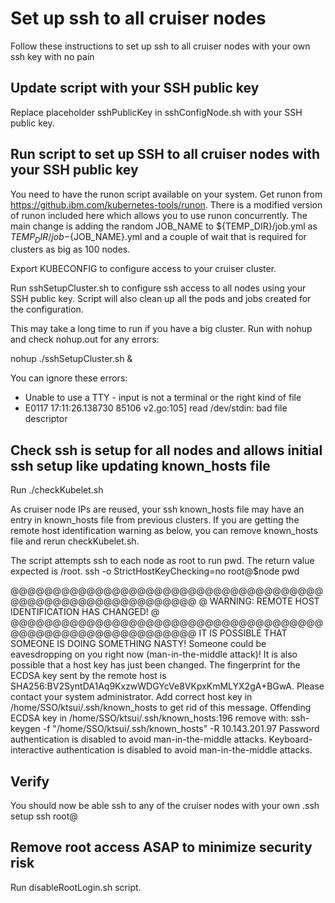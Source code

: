 
# Set up ssh to all cruiser nodes

Follow these instructions to set up ssh to all cruiser nodes with your own ssh key with no pain

## Update script with your SSH public key

Replace placeholder sshPublicKey in sshConfigNode.sh with your SSH public key.

## Run script to set up SSH to all cruiser nodes with your SSH public key

You need to have the runon script available on your system.  Get runon from https://github.ibm.com/kubernetes-tools/runon.  There is a modified version of runon included here which allows you to use runon concurrently.  The main change is adding the random JOB_NAME to ${TEMP_DIR}/job.yml as ${TEMP_DIR}/job-${JOB_NAME}.yml and a couple of wait that is required for clusters as big as 100 nodes.

Export KUBECONFIG to configure access to your cruiser cluster.

Run sshSetupCluster.sh to configure ssh access to all nodes using your SSH public key.
Script will also clean up all the pods and jobs created for the configuration.

This may take a long time to run if you have a big cluster.  Run with nohup and check nohup.out for any errors:

  nohup ./sshSetupCluster.sh &

You can ignore these errors:
- Unable to use a TTY - input is not a terminal or the right kind of file
- E0117 17:11:26.138730   85106 v2.go:105] read /dev/stdin: bad file descriptor

## Check ssh is setup for all nodes and allows initial ssh setup like updating known_hosts file

Run
  ./checkKubelet.sh

As cruiser node IPs are reused, your ssh known_hosts file may have an entry in known_hosts
file from previous clusters.  If you are getting the remote host identification warning
as below, you can remove known_hosts file and rerun checkKubelet.sh.

The script attempts ssh to each node as root to run pwd.  The return value expected is /root.
ssh -o StrictHostKeyChecking=no root@$node pwd

@@@@@@@@@@@@@@@@@@@@@@@@@@@@@@@@@@@@@@@@@@@@@@@@@@@@@@@@@@@
@    WARNING: REMOTE HOST IDENTIFICATION HAS CHANGED!     @
@@@@@@@@@@@@@@@@@@@@@@@@@@@@@@@@@@@@@@@@@@@@@@@@@@@@@@@@@@@
IT IS POSSIBLE THAT SOMEONE IS DOING SOMETHING NASTY!
Someone could be eavesdropping on you right now (man-in-the-middle attack)!
It is also possible that a host key has just been changed.
The fingerprint for the ECDSA key sent by the remote host is
SHA256:BV2SyntDA1Aq9KxzwWDGYcVe8VKpxKmMLYX2gA+BGwA.
Please contact your system administrator.
Add correct host key in /home/SSO/ktsui/.ssh/known_hosts to get rid of this message.
Offending ECDSA key in /home/SSO/ktsui/.ssh/known_hosts:196
  remove with:
  ssh-keygen -f "/home/SSO/ktsui/.ssh/known_hosts" -R 10.143.201.97
Password authentication is disabled to avoid man-in-the-middle attacks.
Keyboard-interactive authentication is disabled to avoid man-in-the-middle attacks.

## Verify

You should now be able ssh to any of the cruiser nodes with your own .ssh setup
  ssh root@<cruiser node IP>

## Remove root access ASAP to minimize security risk

Run disableRootLogin.sh script.
